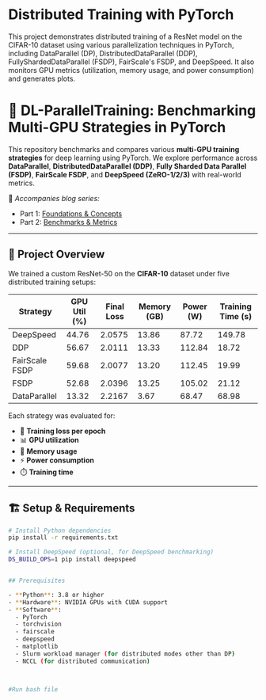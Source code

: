 # Distributed Training with PyTorch

This project demonstrates distributed training of a ResNet model on the CIFAR-10 dataset using various parallelization techniques in PyTorch, including DataParallel (DP), DistributedDataParallel (DDP), FullyShardedDataParallel (FSDP), FairScale's FSDP, and DeepSpeed. It also monitors GPU metrics (utilization, memory usage, and power consumption) and generates plots.

# 🧠 DL-ParallelTraining: Benchmarking Multi-GPU Strategies in PyTorch

This repository benchmarks and compares various **multi-GPU training strategies** for deep learning using PyTorch. We explore performance across **DataParallel**, **DistributedDataParallel (DDP)**, **Fully Sharded Data Parallel (FSDP)**, **FairScale FSDP**, and **DeepSpeed (ZeRO-1/2/3)** with real-world metrics.

📖 _Accompanies blog series:_
- Part 1: [Foundations & Concepts](https://bit.ly/4kxRrcO)
- Part 2: [Benchmarks & Metrics](https://bit.ly/3FXQxqU)

---

## 🚀 Project Overview

We trained a custom ResNet-50 on the **CIFAR-10** dataset under five distributed training setups:

| Strategy         | GPU Util (%) | Final Loss | Memory (GB) | Power (W) | Training Time (s) |
|------------------|---------------|------------|--------------|-----------|--------------------|
| DeepSpeed        | 44.76         | 2.0575     | 13.86        | 87.72     | 149.78             |
| DDP              | 56.67         | 2.0111     | 13.33        | 112.84    | 18.72              |
| FairScale FSDP   | 59.68         | 2.0077     | 13.20        | 112.45    | 19.99              |
| FSDP             | 52.68         | 2.0396     | 13.25        | 105.02    | 21.12              |
| DataParallel     | 13.32         | 2.2167     | 3.67         | 68.47     | 68.98              |

Each strategy was evaluated for:
- 🧠 **Training loss per epoch**
- 📊 **GPU utilization**
- 💾 **Memory usage**
- ⚡ **Power consumption**
- ⏱️ **Training time**

---

## 🏗️ Setup & Requirements

```bash
# Install Python dependencies
pip install -r requirements.txt

# Install DeepSpeed (optional, for DeepSpeed benchmarking)
DS_BUILD_OPS=1 pip install deepspeed


## Prerequisites

- **Python**: 3.8 or higher
- **Hardware**: NVIDIA GPUs with CUDA support
- **Software**:
  - PyTorch
  - torchvision
  - fairscale
  - deepspeed
  - matplotlib
  - Slurm workload manager (for distributed modes other than DP)
  - NCCL (for distributed communication)



#Run bash file